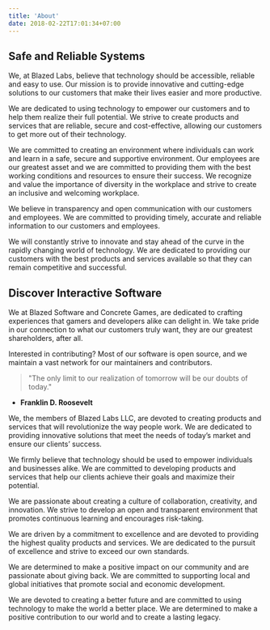 ```yaml
---
title: 'About'
date: 2018-02-22T17:01:34+07:00
---
```


## Safe and Reliable Systems
We, at Blazed Labs, believe that technology should be accessible, reliable and easy to use. Our mission is to provide innovative and cutting-edge solutions to our customers that make their lives easier and more productive.

We are dedicated to using technology to empower our customers and to help them realize their full potential. We strive to create products and services that are reliable, secure and cost-effective, allowing our customers to get more out of their technology.

We are committed to creating an environment where individuals can work and learn in a safe, secure and supportive environment. Our employees are our greatest asset and we are committed to providing them with the best working conditions and resources to ensure their success. We recognize and value the importance of diversity in the workplace and strive to create an inclusive and welcoming workplace.

We believe in transparency and open communication with our customers and employees. We are committed to providing timely, accurate and reliable information to our customers and employees.

We will constantly strive to innovate and stay ahead of the curve in the rapidly changing world of technology. We are dedicated to providing our customers with the best products and services available so that they can remain competitive and successful.

## Discover Interactive Software

We at Blazed Software and Concrete Games, are dedicated to crafting experiences that gamers and developers alike can delight in. We take pride in our connection to what our customers truly want, they are our greatest shareholders, after all.

Interested in contributing? Most of our software is open source, and we maintain a vast network for our maintainers and contributors.

> "The only limit to our realization of tomorrow will be our doubts of today."
- **Franklin D. Roosevelt**

We, the members of Blazed Labs LLC, are devoted to creating products and services that will revolutionize the way people work. We are dedicated to providing innovative solutions that meet the needs of today’s market and ensure our clients’ success.

We firmly believe that technology should be used to empower individuals and businesses alike. We are committed to developing products and services that help our clients achieve their goals and maximize their potential.

We are passionate about creating a culture of collaboration, creativity, and innovation. We strive to develop an open and transparent environment that promotes continuous learning and encourages risk-taking.

We are driven by a commitment to excellence and are devoted to providing the highest quality products and services. We are dedicated to the pursuit of excellence and strive to exceed our own standards.

We are determined to make a positive impact on our community and are passionate about giving back. We are committed to supporting local and global initiatives that promote social and economic development.

We are devoted to creating a better future and are committed to using technology to make the world a better place. We are determined to make a positive contribution to our world and to create a lasting legacy.